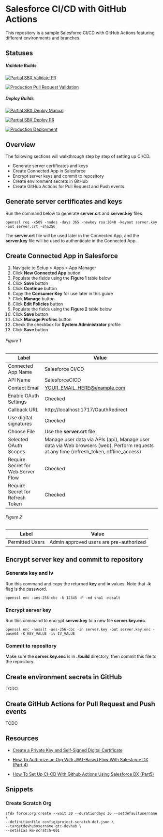 # Salesforce CI/CD with GitHub Actions

This repository is a sample Salesforce CI/CD with GitHub Actions featuring
different environments and branches.


## Statuses


##### Validate Builds

[![Partial SBX Validate PR](https://github.com/kmanuzon/salesforce-ci-cd/actions/workflows/partial-sbx-validate-pr.yml/badge.svg)](https://github.com/kmanuzon/salesforce-ci-cd/actions/workflows/partial-sbx-validate-pr.yml)

[![Production Pull Request Validation](https://github.com/kmanuzon/salesforce-ci-cd/actions/workflows/production-pull-request-validation.yml/badge.svg)](https://github.com/kmanuzon/salesforce-ci-cd/actions/workflows/production-pull-request-validation.yml)

##### Deploy Builds

[![Partial SBX Deploy Manual](https://github.com/kmanuzon/salesforce-ci-cd/actions/workflows/partial-sbx-deploy-manual.yml/badge.svg)](https://github.com/kmanuzon/salesforce-ci-cd/actions/workflows/partial-sbx-deploy-manual.yml)

[![Partial SBX Deploy PR](https://github.com/kmanuzon/salesforce-ci-cd/actions/workflows/partial-sbx-deploy-pr.yml/badge.svg)](https://github.com/kmanuzon/salesforce-ci-cd/actions/workflows/partial-sbx-deploy-pr.yml)

[![Production Deployment](https://github.com/kmanuzon/salesforce-ci-cd/actions/workflows/production-deployment.yml/badge.svg)](https://github.com/kmanuzon/salesforce-ci-cd/actions/workflows/production-deployment.yml)


## Overview

The following sections will walkthrough step by step of setting up CI/CD.

- Generate server certificates and keys
- Create Connected App in Salesforce
- Encrypt server keys and commit to repository
- Create environment secrets in GitHub
- Create GitHub Actions for Pull Request and Push events


## Generate server certificates and keys

Run the command below to generate __server.crt__ and __server.key__ files.
```
openssl req -x509 -nodes -days 365 -newkey rsa:2048 -keyout server.key -out server.crt -sha256
```

The __server.crt__ file will be used later in the Connected App, and the
__server.key__ file will be used to authenticate in the Connected App.


## Create Connected App in Salesforce

1. Navigate to Setup > Apps > App Manager
2. Click __New Connected App__ button
3. Populate the fields using the __Figure 1__ table below
4. Click __Save__ button
5. Click __Continue__ button
6. Copy the __Consumer Key__ for use later in this guide
7. Click __Manage__ button
8. Click __Edit Policies__ button
9. Populate the fields using the __Figure 2__ table below
10. Click __Save__ button
11. Click __Manage Profiles__ button
12. Check the checkbox for __System Administrator__ profile
13. Click __Save__ button


###### Figure 1

| Label                              | Value                               |
| ---------------------------------- | ----------------------------------- |
| Connected App Name                 | Salesforce CI/CD                    |
| API Name                           | SalesforceCICD                      |
| Contact Email                      | YOUR_EMAIL_HERE@example.com         |
| Enable OAuth Settings              | Checked                             |
| Callback URL                       | http://localhost:1717/OauthRedirect |
| Use digital signatures             | Checked                             |
| Choose File                        | Use the __server.crt__ file         |
| Selected OAuth Scopes              | Manage user data via APIs (api), Manage user data via Web browsers (web), Perform requests at any time (refresh_token, offline_access) |
| Require Secret for Web Server Flow | Checked                             |
| Require Secret for Refresh Token   | Checked                             |


###### Figure 2

| Label                              | Value                                   |
| ---------------------------------- | --------------------------------------- |
| Permitted Users                    | Admin approved users are pre-authorized |


## Encrypt server key and commit to repository


### Generate key and iv

Run this command and copy the returned __key__ and __iv__ values. Note that
__-k__ flag is the password.
```
openssl enc -aes-256-cbc -k 12345 -P -md sha1 -nosalt
```


### Encrypt server key

Run this command to encrypt __server.key__ to a new file __server.key.enc__.
```
openssl enc -nosalt -aes-256-cbc -in server.key -out server.key.enc -base64 -K KEY_VALUE -iv IV_VALUE
```

### Commit to repository

Make sure the __server.key.enc__ is in __./build__ directory, then commit this
file to the repository.


## Create environment secrets in GitHub

TODO


## Create GitHub Actions for Pull Request and Push events

TODO


## Resources

- [Create a Private Key and Self-Signed Digital Certificate](https://developer.salesforce.com/docs/atlas.en-us.sfdx_dev.meta/sfdx_dev/sfdx_dev_auth_key_and_cert.htm)

- [How To Authorize an Org With JWT-Based Flow With Salesforce DX (Part 4)](https://www.youtube.com/watch?v=Orh_n32k8mU&list=PLSjzuyuoSi-EfqRq-PJ_KKzLzB84YModG&index=4)

- [How To Set Up CI-CD With Github Actions Using Salesforce DX (Part5)](https://www.youtube.com/watch?v=_eOXnb9pQAg&list=PLSjzuyuoSi-EfqRq-PJ_KKzLzB84YModG&index=5)


## Snippets

### Create Scratch Org
```
sfdx force:org:create --wait 30 --durationdays 30 --setdefaultusername \
--definitionfile config/project-scratch-def.json \
--targetdevhubusername gtc-devhub \
--setalias km-scratch-001
```
